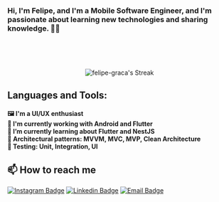 ### Hi, I'm Felipe, and I'm a Mobile Software Engineer, and I'm passionate about learning new technologies and sharing knowledge. 👋👋

<br>
<br>
<br>

<div align="center">

 ![felipe-graca's Streak](https://github-readme-streak-stats.herokuapp.com/?user=felipe-graca&theme=tokyonight&hide_border=true&background=000000&stroke=DDDDDD&ring=DD2727&fire=FFDD00&sideNums=FFFF00&currStreakNum=00FF00&sideLabels=00FFFF&currStreakLabel=FF00FF&dates=FFFFFF)

</div>

## Languages and Tools:
<h4> 
    🖼️ I'm a UI/UX enthusiast<br>
    📱 I'm currently working with Android and Flutter<br>
    🌱 I’m currently learning about Flutter and NestJS<br>
    📐 Architectural patterns: MVVM, MVC, MVP, Clean Architecture<br>
    📄 Testing: Unit, Integration, UI<br>
</h4>




## 📫 How to reach me
<p align="center">

[![Instagram Badge](https://img.shields.io/badge/-instagram-E4405F?style=flat-square&logo=instagram&logoColor=white)](https://www.instagram.com/fgraca_/)
[![Linkedin Badge](https://img.shields.io/badge/-LinkedIn-0077B5?style=flat-square&logo=linkedin&logoColor=white)](https://www.linkedin.com/in/felipegracaa/)
[![Email Badge](https://img.shields.io/badge/-Email-D14836?style=flat-square&logo=gmail&logoColor=white)](mailto:felipegraca.1999@gmail.com)

</p>
